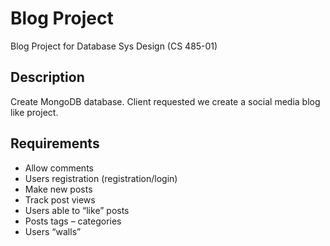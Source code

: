 # Blog Project

Blog Project for Database Sys Design (CS 485-01)

## Description

Create MongoDB database. Client requested we create a social media blog like project. 

## Requirements


* Allow comments
* Users registration (registration/login)
* Make new posts
* Track post views
* Users able to “like” posts
* Posts tags – categories
* Users “walls”
